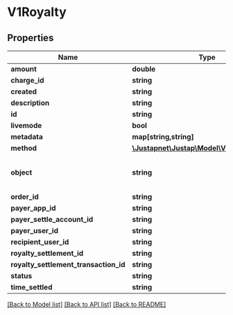 # V1Royalty

## Properties
Name | Type | Description | Notes
------------ | ------------- | ------------- | -------------
**amount** | **double** |  | [optional] 
**charge_id** | **string** |  | [optional] 
**created** | **string** |  | [optional] 
**description** | **string** |  | [optional] 
**id** | **string** |  | [optional] 
**livemode** | **bool** |  | [optional] 
**metadata** | **map[string,string]** |  | [optional] 
**method** | [**\Justapnet\Justap\Model\V1RoyaltyMethod**](V1RoyaltyMethod.md) |  | [optional] 
**object** | **string** | 对象类型 | [optional] [default to 'Royalty']
**order_id** | **string** |  | [optional] 
**payer_app_id** | **string** |  | [optional] 
**payer_settle_account_id** | **string** |  | [optional] 
**payer_user_id** | **string** |  | [optional] 
**recipient_user_id** | **string** |  | [optional] 
**royalty_settlement_id** | **string** |  | [optional] 
**royalty_settlement_transaction_id** | **string** |  | [optional] 
**status** | **string** |  | [optional] 
**time_settled** | **string** |  | [optional] 

[[Back to Model list]](../README.md#documentation-for-models) [[Back to API list]](../README.md#documentation-for-api-endpoints) [[Back to README]](../README.md)


